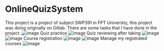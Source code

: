 # OnlineQuizSystem
This project is a project of subject SWP391 in FPT Univeristy, this project was doing originally on Gitlab. There are some tasks that I have done in the project.
![image](https://user-images.githubusercontent.com/80164976/178505084-b7080067-8826-4e2b-b1dc-5d3a25987d35.png)
Quiz practice
![image](https://user-images.githubusercontent.com/80164976/178505444-ca0af2ab-10ee-4333-9df6-8fbb3c3292af.png)
Quiz reviewing after taking
![image](https://user-images.githubusercontent.com/80164976/178505623-555c80f4-1728-4ca1-aba5-cb4a2674e710.png)
![image](https://user-images.githubusercontent.com/80164976/178505688-2c5243c8-cb3e-4b38-8487-91875cb02b80.png)
Course registration
![image](https://user-images.githubusercontent.com/80164976/178505864-bc4e7441-f063-4cce-8dec-de7e762c5b7d.png)
![image](https://user-images.githubusercontent.com/80164976/178505919-6e049d80-74e7-474c-8791-37aa90cf61cf.png)
Manage my registrated courses
![image](https://user-images.githubusercontent.com/80164976/178506031-21032172-6c17-430b-ba40-e32583e33ee4.png)
